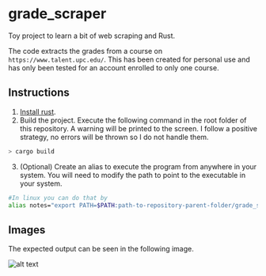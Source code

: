 # grade_scraper

Toy project to learn a bit of web scraping and Rust.

The code extracts the grades from a course on `https://www.talent.upc.edu/`.
This has been created for personal use and has only been tested for an account enrolled to only one course.


## Instructions

1. [Install rust](https://www.rust-lang.org/tools/install).
2. Build the project. Execute the following command in the root folder of this repository.
   A warning will be printed to the screen. I follow a positive strategy, no errors will be thrown so I do not handle them.
  ``` bash
  > cargo build
  ```
3. (Optional) Create an alias to execute the program from anywhere in your system.
    You will need to modify the path to point to the executable in your system.
```bash
#In linux you can do that by
alias notes="export PATH=$PATH:path-to-repository-parent-folder/grade_scraper/target/debug/ && grade_scraper"
```

## Images

The expected output can be seen in the following image.

![alt text](https://github.com/danielorihuela/grade_scraper/blob/main/images/example_output.png)
